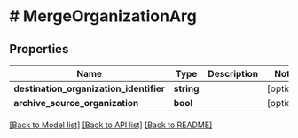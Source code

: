 # # MergeOrganizationArg

## Properties

Name | Type | Description | Notes
------------ | ------------- | ------------- | -------------
**destination_organization_identifier** | **string** |  | [optional]
**archive_source_organization** | **bool** |  | [optional]

[[Back to Model list]](../../README.md#models) [[Back to API list]](../../README.md#endpoints) [[Back to README]](../../README.md)
